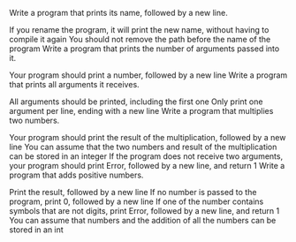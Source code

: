 Write a program that prints its name, followed by a new line.

If you rename the program, it will print the new name, without having to compile it again
You should not remove the path before the name of the program
Write a program that prints the number of arguments passed into it.

Your program should print a number, followed by a new line
Write a program that prints all arguments it receives.

All arguments should be printed, including the first one
Only print one argument per line, ending with a new line
Write a program that multiplies two numbers.

Your program should print the result of the multiplication, followed by a new line
You can assume that the two numbers and result of the multiplication can be stored in an integer
If the program does not receive two arguments, your program should print Error, followed by a new line, and return 1
Write a program that adds positive numbers.

Print the result, followed by a new line
If no number is passed to the program, print 0, followed by a new line
If one of the number contains symbols that are not digits, print Error, followed by a new line, and return 1
You can assume that numbers and the addition of all the numbers can be stored in an int
